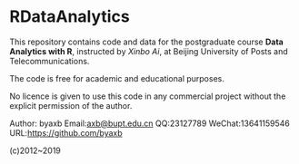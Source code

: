 # RDataAnalytics

This repository contains code and data for the postgraduate course **Data Analytics with R**, instructed by *Xinbo Ai*, at Beijing University of Posts and Telecommunications.

The code is free for academic and educational purposes.

No licence is given to use this code in any commercial project without the explicit permission of the author.

Author: byaxb
Email:axb@bupt.edu.cn
QQ:23127789
WeChat:13641159546
URL:https://github.com/byaxb

(c)2012~2019

